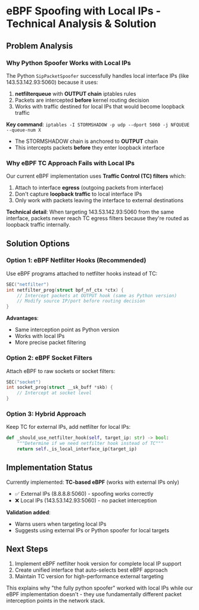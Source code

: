 # eBPF Spoofing with Local IPs - Technical Analysis & Solution

## Problem Analysis

### Why Python Spoofer Works with Local IPs

The Python `SipPacketSpoofer` successfully handles local interface IPs (like 143.53.142.93:5060) because it uses:

1. **netfilterqueue** with **OUTPUT chain** iptables rules
2. Packets are intercepted **before** kernel routing decision
3. Works with traffic destined for local IPs that would become loopback traffic

**Key command**: `iptables -I STORMSHADOW -p udp --dport 5060 -j NFQUEUE --queue-num X`
- The STORMSHADOW chain is anchored to **OUTPUT** chain
- This intercepts packets **before** they enter loopback interface

### Why eBPF TC Approach Fails with Local IPs

Our current eBPF implementation uses **Traffic Control (TC) filters** which:

1. Attach to interface **egress** (outgoing packets from interface)
2. Don't capture **loopback traffic** to local interface IPs
3. Only work with packets leaving the interface to external destinations

**Technical detail**: When targeting 143.53.142.93:5060 from the same interface, packets never reach TC egress filters because they're routed as loopback traffic internally.

## Solution Options

### Option 1: eBPF Netfilter Hooks (Recommended)

Use eBPF programs attached to netfilter hooks instead of TC:

```c
SEC("netfilter")
int netfilter_prog(struct bpf_nf_ctx *ctx) {
    // Intercept packets at OUTPUT hook (same as Python version)
    // Modify source IP/port before routing decision
}
```

**Advantages**:
- Same interception point as Python version
- Works with local IPs
- More precise packet filtering

### Option 2: eBPF Socket Filters

Attach eBPF to raw sockets or socket filters:

```c
SEC("socket")
int socket_prog(struct __sk_buff *skb) {
    // Intercept at socket level
}
```

### Option 3: Hybrid Approach

Keep TC for external IPs, add netfilter for local IPs:

```python
def _should_use_netfilter_hook(self, target_ip: str) -> bool:
    """Determine if we need netfilter hook instead of TC"""
    return self._is_local_interface_ip(target_ip)
```

## Implementation Status

Currently implemented: **TC-based eBPF** (works with external IPs only)
- ✅ External IPs (8.8.8.8:5060) - spoofing works correctly
- ❌ Local IPs (143.53.142.93:5060) - no packet interception

**Validation added**: 
- Warns users when targeting local IPs
- Suggests using external IPs or Python spoofer for local targets

## Next Steps

1. Implement eBPF netfilter hook version for complete local IP support
2. Create unified interface that auto-selects best eBPF approach
3. Maintain TC version for high-performance external targeting

This explains why "the fully python spoofer" worked with local IPs while our eBPF implementation doesn't - they use fundamentally different packet interception points in the network stack.
